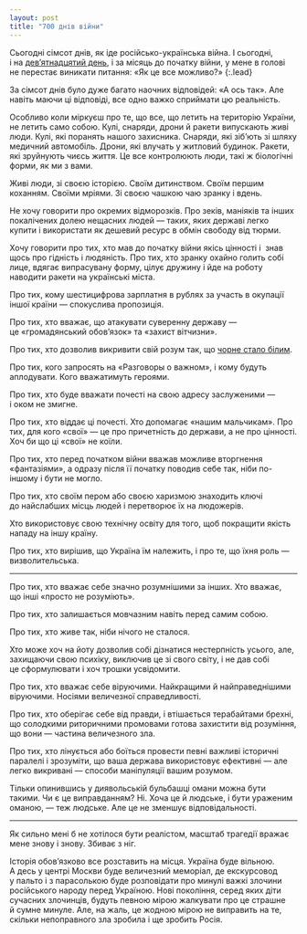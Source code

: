 ```yaml
---
layout: post
title: "700 днів війни"
---
```


Сьогодні сімсот днів, як іде російсько-українська війна. І сьогодні, і на [девʼятнадцятий день](/blog/war/), і за місяць до початку війни, у мене в голові не перестає виникати питання: «Як це все можливо?»
{:.lead}

<!-- more -->

За сімсот днів було дуже багато наочних відповідей: «А ось так». Але навіть маючи ці відповіді, все одно важко сприймати цю реальність.

Особливо коли міркуєш про те, що все, що летить на територію України, не летить само собою. Кулі, снаряди, дрони й ракети випускають живі люди. Кулі, які поранять нашого захисника. Снаряди, які зібʼють зі шляху медичний автомобіль. Дрони, які влучать у житловий будинок. Ракети, які зруйнують чиєсь життя. Це все контролюють люди, такі ж біологічні форми, як ми з вами.

Живі люди, зі своєю історією. Своїм дитинством. Своїм першим коханням. Своїми мріями. Зі своєю чашкою чаю зранку і вдень.

Не хочу говорити про окремих відморозків. Про зеків, маніяків та інших покалічених долею нещасних людей — таких, яких державі легко купити і використати як дешевий ресурс в обмін свободу від тюрми.

Хочу говорити про тих, хто мав до початку війни якісь цінності і  знав щось про гідність і людяність. Про тих, хто зранку охайно голить собі лице, вдягає випрасувану форму, цілує дружину і йде на роботу наводити ракети на українські міста.

Про тих, кому шестицифрова зарплатня в рублях за участь в окупації іншої країни — спокуслива пропозиція.

Про тих, хто вважає, що атакувати суверенну державу — це «громадянський обовʼязок» та «захист вітчизни».

Про тих, хто дозволив викривити свій розум так, що [чорне стало білим](https://ru.wikipedia.org/wiki/Я_и_другие#«Обе_белые»).

Про тих, кого запросять на «Разговоры о важном», і кому будуть аплодувати. Кого вважатимуть героями.

Про тих, хто буде вважати почесті на свою адресу заслуженими — і оком не змигне.

Про тих, хто віддає ці почесті. Хто допомагає «нашим мальчикам». Про тих, для кого «свої» — це про причетність до держави, а не про цінності. Хоч би що ці «свої» не коїли.

Про тих, хто перед початком війни вважав можливе вторгнення «фантазіями», а одразу після її початку поводив себе так, ніби по-іншому і бути не могло.

Про тих, хто своїм пером або своєю харизмою знаходить ключі до найслабших місць людей і перетворює їх на людожерів.

Хто використовує свою технічну освіту для того, щоб покращити якість нападу на іншу країну.

Про тих, хто вирішив, що Україна їм належить, і про те, що їхня роль — визволительська.

* * *

Про тих, хто вважає себе значно розумнішими за інших. Хто вважає, що інші «просто не розуміють».

Про тих, хто залишається мовчазним навіть перед самим собою.

Про тих, хто живе так, ніби нічого не сталося.

Хто може хоч на йоту дозволив собі дізнатися нестерпність усього, але, захищаючи свою психіку, виключив це зі свого світу, і не дав собі це сформулювати і хоч трошки усвідомити.

Про тих, хто вважає себе віруючими. Найкращими й найправеднішими віруючими. Носіями величезної справедливості.

Про тих, хто оберігає себе від правди, і втішається терабайтами брехні, що солодкими риторичними промовами готова захистити від розуміння, що вони — частина величезного зла.

Про тих, хто лінується або боїться провести певні важливі історичні паралелі і зрозуміти, що ваша держава використовує ефективні — але легко викривані — способи маніпуляції вашим розумом.

Тільки опинившись у диявольській бульбашці омани можна бути такими. Чи є це виправданням? Ні. Хоча це й людське, і бути ураженим оманою, — теж людське. Але це не зменшує відповідальності.

* * *

Як сильно мені б не хотілося бути реалістом, масштаб трагедії вражає мене знову і знову. Збиває з ніг.

Історія обовʼязково все розставить на місця. Україна буде вільною. А десь у центрі Москви буде величезний меморіал, де екскурсовод у пальто і з парасолькою буде розповідати про минулі важкі злочини російського народу перед Україною. Нові покоління, серед яких діти сучасних злочинців, будуть певною мірою жалкувати про це страшне й сумне минуле. Але, на жаль, це жодною мірою не виправить на те, скільки непоправного зла зробила і ще зробить Росія.
